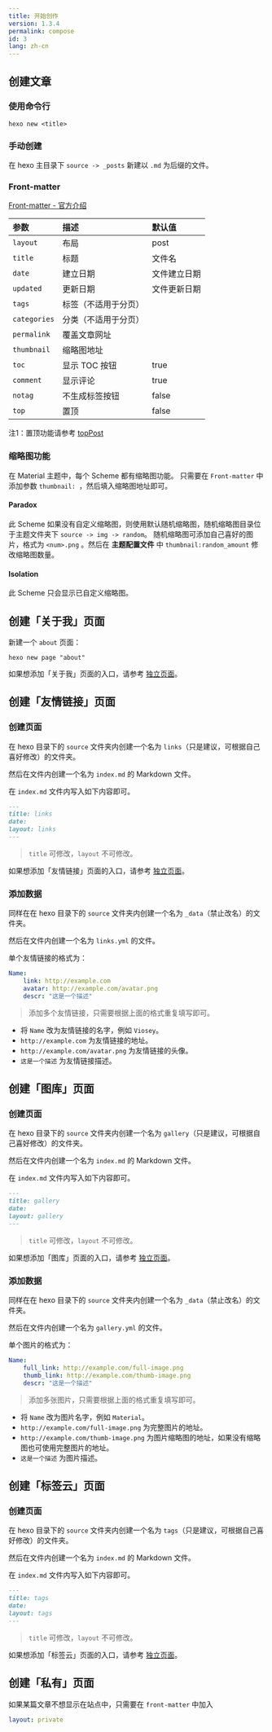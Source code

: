 ```yaml
---
title: 开始创作
version: 1.3.4
permalink: compose
id: 3
lang: zh-cn
---
```

## 创建文章

### 使用命令行
```shell
hexo new <title>
```

### 手动创建
在 hexo 主目录下 `source -> _posts` 新建以 `.md` 为后缀的文件。

### Front-matter

[Front-matter - 官方介绍](https://hexo.io/zh-cn/docs/front-matter.html)

| 参数          | 描述                | 默认值       |
|:--            |:--                  |:--           |
| `layout`      | 布局                | post         |
| `title`       | 标题                | 文件名       |
| `date`        | 建立日期            | 文件建立日期 |
| `updated`     | 更新日期            | 文件更新日期 |
| `tags`        | 标签（不适用于分页）|              |
| `categories`  | 分类（不适用于分页）|              |
| `permalink`   | 覆盖文章网址        |              |
| `thumbnail`   | 缩略图地址          |              |
| `toc`         | 显示 TOC 按钮       | true         |
| `comment`     | 显示评论            | true         |
| `notag`       | 不生成标签按钮      | false        |
| `top`         | 置顶                | false        |

注1：置顶功能请参考 [topPost](/intro/#topPost)

### 缩略图功能

在 Material 主题中，每个 Scheme 都有缩略图功能。
只需要在 `Front-matter` 中添加参数 `thumbnail: `，然后填入缩略图地址即可。

#### Paradox

此 Scheme 如果没有自定义缩略图，则使用默认随机缩略图，随机缩略图目录位于主题文件夹下 `source -> img -> random`。
随机缩略图可添加自己喜好的图片，格式为 `<num>.png` 。然后在 **主题配置文件** 中 `thumbnail:random_amount` 修改缩略图数量。

#### Isolation

此 Scheme 只会显示已自定义缩略图。


## 创建「关于我」页面

新建一个 `about` 页面：

```
hexo new page "about"
```

如果想添加「关于我」页面的入口，请参考 [独立页面](/intro/#pages)。

## 创建「友情链接」页面

### 创建页面
在 hexo 目录下的 `source` 文件夹内创建一个名为 `links`（只是建议，可根据自己喜好修改）的文件夹。

然后在文件内创建一个名为 `index.md` 的 Markdown 文件。

在 `index.md` 文件内写入如下内容即可。
```markdown
---
title: links
date:
layout: links
---
```
>`title` 可修改，`layout` 不可修改。

如果想添加「友情链接」页面的入口，请参考 [独立页面](/intro/#pages)。

### 添加数据
同样在在 hexo 目录下的 `source` 文件夹内创建一个名为 `_data`（禁止改名）的文件夹。

然后在文件内创建一个名为 `links.yml` 的文件。

单个友情链接的格式为：

```yml
Name:
    link: http://example.com
    avatar: http://example.com/avatar.png
    descr: "这是一个描述"
```

>添加多个友情链接，只需要根据上面的格式重复填写即可。

- 将 `Name` 改为友情链接的名字，例如 `Viosey`。
- `http://example.com` 为友情链接的地址。
- `http://example.com/avatar.png` 为友情链接的头像。
- `这是一个描述` 为友情链接描述。


## 创建「图库」页面

### 创建页面
在 hexo 目录下的 `source` 文件夹内创建一个名为 `gallery`（只是建议，可根据自己喜好修改）的文件夹。

然后在文件内创建一个名为 `index.md` 的 Markdown 文件。

在 `index.md` 文件内写入如下内容即可。
```markdown
---
title: gallery
date:
layout: gallery
---
```
>`title` 可修改，`layout` 不可修改。

如果想添加「图库」页面的入口，请参考 [独立页面](/intro/#pages)。

### 添加数据
同样在在 hexo 目录下的 `source` 文件夹内创建一个名为 `_data`（禁止改名）的文件夹。

然后在文件内创建一个名为 `gallery.yml` 的文件。

单个图片的格式为：

```yml
Name:
	full_link: http://example.com/full-image.png
	thumb_link: http://example.com/thumb-image.png
	descr: "这是一个描述"
```
>添加多张图片，只需要根据上面的格式重复填写即可。

- 将 `Name` 改为图片名字，例如 `Material`。
- `http://example.com/full-image.png` 为完整图片的地址。
- `http://example.com/thumb-image.png` 为图片缩略图的地址，如果没有缩略图也可使用完整图片的地址。
- `这是一个描述` 为图片描述。


## 创建「标签云」页面

### 创建页面

在 hexo 目录下的 `source` 文件夹内创建一个名为 `tags`（只是建议，可根据自己喜好修改）的文件夹。

然后在文件内创建一个名为 `index.md` 的 Markdown 文件。

在 `index.md` 文件内写入如下内容即可。
```markdown
---
title: tags
date:
layout: tags
---
```
>`title` 可修改，`layout` 不可修改。

如果想添加「标签云」页面的入口，请参考 [独立页面](/intro/#pages)。


## 创建「私有」页面
如果某篇文章不想显示在站点中，只需要在 `front-matter` 中加入
```yml
layout: private
```
